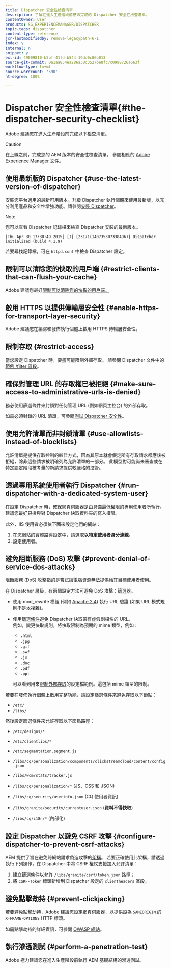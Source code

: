 ```yaml
---
title: Dispatcher 安全性檢查清單
description: 了解在進入生產階段前應該完成的 Dispatcher 安全性檢查清單。
contentOwner: User
products: SG_EXPERIENCEMANAGER/DISPATCHER
topic-tags: dispatcher
content-type: reference
jcr-lastmodifiedby: remove-legacypath-6-1
index: y
internal: n
snippet: y
exl-id: 49009810-b5bf-41fd-b544-19dd0c06b013
source-git-commit: 0a1aa854ea286a30c3527be8fc7c0998726a663f
workflow-type: tm+mt
source-wordcount: '590'
ht-degree: 100%

---
```


# Dispatcher 安全性檢查清單{#the-dispatcher-security-checklist}

<!-- 

Comment Type: remark
Last Modified By: unknown unknown (ims-author-00AF43764F54BE740A490D44@AdobeID)
Last Modified Date: 2015-06-05T05:14:35.365-0400

<p>Food for thought listed on <a href="https://jira.corp.adobe.com/browse/DOC-5649">DOC-5649</a>. To be considered while proof-reading.</p> 
<p> </p>

 -->

Adobe 建議您在進入生產階段前完成以下檢查清單。

>[!CAUTION]
>
>在上線之前，完成您的 AEM 版本的安全性檢查清單。 參閱相應的 [Adobe Experience Manager 文件](https://experienceleague.adobe.com/tw/docs/experience-manager-65/content/security/security-checklist)。

## 使用最新版的 Dispatcher {#use-the-latest-version-of-dispatcher}

安裝您平台適用的最新可用版本。升級 Dispatcher 執行個體來使用最新版，以充分利用產品和安全性增強功能。請參閱[安裝 Dispatcher](dispatcher-install.md)。

>[!NOTE]
>
>您可以查看 Dispatcher 記錄檔來檢查 Dispatcher 安裝的最新版本。
>
>`[Thu Apr 30 17:30:49 2015] [I] [23171(140735307338496)] Dispatcher initialized (build 4.1.9)`
>
>若要尋找記錄檔，可在 `httpd.conf` 中檢查 Dispatcher 設定。

## 限制可以清除您的快取的用戶端 {#restrict-clients-that-can-flush-your-cache}

Adobe 建議您最好[限制可以清除您的快取的用戶端。](dispatcher-configuration.md#limiting-the-clients-that-can-flush-the-cache)

## 啟用 HTTPS 以提供傳輸層安全性 {#enable-https-for-transport-layer-security}

Adobe 建議您在編寫和發佈執行個體上啟用 HTTPS 傳輸層安全性。

<!-- 

Comment Type: remark
Last Modified By: unknown unknown (ims-author-00AF43764F54BE740A490D44@AdobeID)
Last Modified Date: 2015-06-26T04:41:28.841-0400

<p>Recommended to have SSL termination, front end SSL.</p> 
<p>Question is do we want to have SSL communication between dispatcher and AEM instances (publish and/or author).</p> 
<p>We might want to have two items:</p> 
<ul> 
 <li>MUST HTTPS clients -&gt; dispatcher / load balancer</li> 
 <li>NICE load balancer -&gt; dispatcher<br /> </li> 
 <li>NICE dispatcher -&gt; instances if sensitive information such as credit cards / or infrastructure requirements such as DMZ</li> 
</ul>

 -->

## 限制存取 {#restrict-access}

當您設定 Dispatcher 時，要盡可能限制外部存取。 請參閱 Dispatcher 文件中的[範例 /filter 區段](dispatcher-configuration.md#main-pars_184_1_title)。

## 確保對管理 URL 的存取權已被拒絕 {#make-sure-access-to-administrative-urls-is-denied}

務必使用篩選條件來封鎖對任何管理 URL (例如網頁主控台) 的外部存取。

如需必須封鎖的 URL 清單，可參閱[測試 Dispatcher 安全性](dispatcher-configuration.md#testing-dispatcher-security)。

## 使用允許清單而非封鎖清單 {#use-allowlists-instead-of-blocklists}

允許清單是提供存取控制的較佳方式，因為其原本就會假定所有存取請求都應該被拒絕，除非這些請求被明確列為允許清單的一部分。 此模型對可能尚未審查或在特定設定階段被考量的新請求提供較嚴格的控管。

## 透過專用系統使用者執行 Dispatcher {#run-dispatcher-with-a-dedicated-system-user}

在設定 Dispatcher 時，確保網頁伺服器是由具備最低權限的專用使用者所執行。建議您最好只授與對 Dispatcher 快取資料夾的寫入權限。

此外，IIS 使用者必須依下面來設定他們的網站：

1. 在您網站的實體路徑設定中，請選取&#x200B;**以特定使用者身分連線**。
1. 設定使用者。

## 避免阻斷服務 (DoS) 攻擊 {#prevent-denial-of-service-dos-attacks}

阻斷服務 (DoS) 攻擊指的是嘗試讓電腦資源無法提供給其目標使用者使用。

在 Dispatcher 層級，有兩個設定方法可避免 DoS 攻擊：[篩選器](https://experienceleague.adobe.com/tw/docs#/filter)。

* 使用 mod_rewrite 模組 (例如 [Apache 2.4](https://httpd.apache.org/docs/2.4/mod/mod_rewrite.html)) 執行 URL 驗證 (如果 URL 模式規則不是太複雜)。

* 使用[篩選條件](dispatcher-configuration.md#configuring-access-to-content-filter)避免 Dispatcher 快取帶有虛假副檔名的 URL。\
  例如，變更快取規則，將快取限制為預期的 mime 類型，例如：

   * `.html`
   * `.jpg`
   * `.gif`
   * `.swf`
   * `.js`
   * `.doc`
   * `.pdf`
   * `.ppt`

  可以看到用來[限制外部存取](#restrict-access)的設定檔範例。這包括 mime 類型的限制。

若要在發佈執行個體上啟用完整功能，請設定篩選條件來避免存取以下節點：

* `/etc/`
* `/libs/`

然後設定篩選條件來允許存取以下節點路徑：

* `/etc/designs/*`
* `/etc/clientlibs/*`
* `/etc/segmentation.segment.js`
* `/libs/cq/personalization/components/clickstreamcloud/content/config.json`
* `/libs/wcm/stats/tracker.js`
* `/libs/cq/personalization/*` (JS、CSS 和 JSON)
* `/libs/cq/security/userinfo.json` (CQ 使用者資訊)
* `/libs/granite/security/currentuser.json` (**資料不得快取**)

* `/libs/cq/i18n/*` (內部化)

<!-- 

Comment Type: remark
Last Modified By: unknown unknown (ims-author-00AF43764F54BE740A490D44@AdobeID)
Last Modified Date: 2015-06-26T04:38:17.016-0400

<p>We need to highlight whether a path applies to all versions or specific ones.<br /> </p>

 -->

## 設定 Dispatcher 以避免 CSRF 攻擊 {#configure-dispatcher-to-prevent-csrf-attacks}

AEM 提供了旨在避免跨網站請求偽造攻擊的[架構](https://experienceleague.adobe.com/tw/docs/experience-manager-release-information/aem-release-updates/previous-updates/aem-previous-versions#verification-steps)。 若要正確使用此架構，請透過執行下列操作，在 Dispatcher 中將 CSRF 權杖支援加入允許清單：

1. 建立篩選條件以允許 `/libs/granite/csrf/token.json` 路徑；
1. 將 `CSRF-Token` 標頭新增到 Dispatcher 設定的 `clientheaders` 區段。

## 避免點擊劫持 {#prevent-clickjacking}

若要避免點擊劫持，Adobe 建議您設定網頁伺服器，以提供設為 `SAMEORIGIN` 的 `X-FRAME-OPTIONS` HTTP 標頭。

如需點擊劫持的詳細資訊，可參閱 [OWASP 網站](https://owasp.org/www-community/attacks/Clickjacking)。

## 執行滲透測試 {#perform-a-penetration-test}

Adobe 極力建議您在進入生產階段前執行 AEM 基礎結構的滲透測試。

